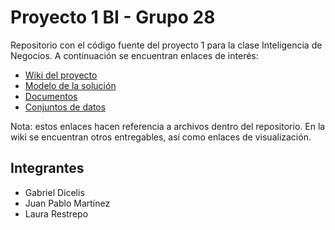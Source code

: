 # Proyecto 1 BI - Grupo 28
Repositorio con el código fuente del proyecto 1 para la clase Inteligencia de Negocios. A continuación se encuentran enlaces de interés:
* [Wiki del proyecto](https://github.com/Laurarestrepo03/Proyecto-1-BI/wiki/Home)
* [Modelo de la solución]()
* [Documentos]()
* [Conjuntos de datos](https://github.com/Laurarestrepo03/Proyecto-1-BI/tree/main/data)

Nota: estos enlaces hacen referencia a archivos dentro del repositorio. En la wiki se encuentran otros entregables, así como enlaces de visualización.

## Integrantes
* Gabriel Dicelis
* Juan Pablo Martínez
* Laura Restrepo

